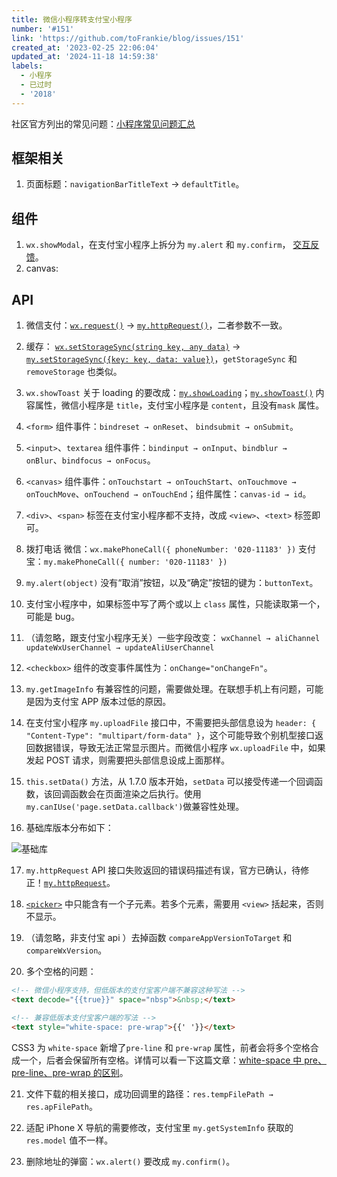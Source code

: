 ```yaml
---
title: 微信小程序转支付宝小程序
number: '#151'
link: 'https://github.com/toFrankie/blog/issues/151'
created_at: '2023-02-25 22:06:04'
updated_at: '2024-11-18 14:59:38'
labels:
  - 小程序
  - 已过时
  - '2018'
---
```

社区官方列出的常见问题：[小程序常见问题汇总](https://openclub.alipay.com/read.php?tid=6471&fid=66&ant_source=zsearch)

## 框架相关
1. 页面标题：`navigationBarTitleText` → `defaultTitle`。

## 组件
1. `wx.showModal`，在支付宝小程序上拆分为 `my.alert` 和 `my.confirm`， [交互反馈](https://docs.alipay.com/mini/api/ui-feedback)。
2. canvas: 

## API
1. 微信支付：[`wx.request()`](https://developers.weixin.qq.com/miniprogram/dev/api/wx.requestPayment.html) → [`my.httpRequest()`](https://docs.alipay.com/mini/api/openapi-pay)，二者参数不一致。

2. 缓存： [`wx.setStorageSync(string key, any data)`](https://developers.weixin.qq.com/miniprogram/dev/api/wx.setStorageSync.html) → [`my.setStorageSync({key: key, data: value})`](https://docs.alipay.com/mini/api/storage)，`getStorageSync` 和 `removeStorage` 也类似。

3. `wx.showToast` 关于 loading 的要改成：[`my.showLoading`](https://docs.alipay.com/mini/api/ui-feedback)；[`my.showToast()`](https://docs.alipay.com/mini/api/ui-feedback) 内容属性，微信小程序是 `title`，支付宝小程序是 `content`，且没有`mask` 属性。

4. `<form>` 组件事件：`bindreset → onReset`、 `bindsubmit → onSubmit`。

5. `<input>`、`textarea` 组件事件：`bindinput → onInput`、`bindblur → onBlur`、`bindfocus → onFocus`。

6. `<canvas>` 组件事件：`onTouchstart → onTouchStart`、`onTouchmove → onTouchMove`、`onTouchend → onTouchEnd`；组件属性：`canvas-id → id`。


7. `<div>`、`<span>` 标签在支付宝小程序都不支持，改成 `<view>`、`<text>` 标签即可。

8. 拨打电话
    微信：`wx.makePhoneCall({ phoneNumber: '020-11183' })`
    支付宝：`my.makePhoneCall({ number: '020-11183' })`

9. `my.alert(object)` 没有“取消”按钮，以及“确定”按钮的键为：`buttonText`。

10. 支付宝小程序中，如果标签中写了两个或以上 `class` 属性，只能读取第一个，可能是 bug。

11. （请忽略，跟支付宝小程序无关）一些字段改变：
    `wxChannel → aliChannel`
    `updateWxUserChannel → updateAliUserChannel`

12. `<checkbox>` 组件的改变事件属性为：`onChange="onChangeFn"`。

13. `my.getImageInfo` 有兼容性的问题，需要做处理。在联想手机上有问题，可能是因为支付宝 APP 版本过低的原因。

14. 在支付宝小程序 `my.uploadFile` 接口中，不需要把头部信息设为 `header: { "Content-Type": "multipart/form-data" }`，这个可能导致个别机型接口返回数据错误，导致无法正常显示图片。而微信小程序 `wx.uploadFile` 中，如果发起 POST 请求，则需要把头部信息设成上面那样。

15. `this.setData()` 方法，从 1.7.0 版本开始，`setData` 可以接受传递一个回调函数，该回调函数会在页面渲染之后执行。使用 `my.canIUse('page.setData.callback')`做兼容性处理。

16. 基础库版本分布如下：

![基础库](https://upload-images.jianshu.io/upload_images/5128488-ef6872c2693e442c.png?imageMogr2/auto-orient/strip%7CimageView2/2/w/1240)


17. `my.httpRequest` API 接口失败返回的错误码描述有误，官方已确认，待修正！[`my.httpRequest`](https://docs.alipay.com/mini/api/network)。

18. [`<picker>`](https://docs.alipay.com/mini/component/picker) 中只能含有一个子元素。若多个元素，需要用 `<view>` 括起来，否则不显示。

19. （请忽略，非支付宝 api ）去掉函数 `compareAppVersionToTarget` 和 `compareWxVersion`。

20. 多个空格的问题：

```html
<!-- 微信小程序支持，但低版本的支付宝客户端不兼容这种写法 -->
<text decode="{{true}}" space="nbsp">&nbsp;</text>

<!-- 兼容低版本支付宝客户端的写法 -->
<text style="white-space: pre-wrap">{{' '}}</text>
```

CSS3 为 `white-space` 新增了`pre-line` 和 `pre-wrap` 属性，前者会将多个空格合成一个，后者会保留所有空格。详情可以看一下这篇文章：[white-space 中 pre、pre-line、pre-wrap 的区别](https://www.cnblogs.com/qianlegeqian/p/3987235.html)。

21. 文件下载的相关接口，成功回调里的路径：`res.tempFilePath → res.apFilePath`。

22. 适配 iPhone X 导航的需要修改，支付宝里 `my.getSystemInfo` 获取的 `res.model` 值不一样。

23. 删除地址的弹窗：`wx.alert()` 要改成 `my.confirm()`。 
